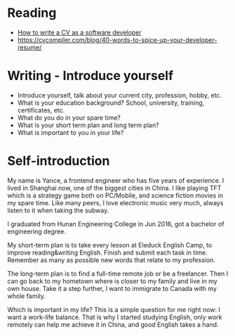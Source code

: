 # Reading

 - [How to write a CV as a software developer](https://learnitmyway.medium.com/how-to-write-a-cv-as-a-software-developer-8841a79f8458)
 - https://cvcompiler.com/blog/40-words-to-spice-up-your-developer-resume/



# Writing - Introduce yourself

- Introduce yourself, talk about your current city, profession, hobby, etc.
- What is your education background? School, university, training, certificates, etc.
- What do you do in your spare time?
- What is your short term plan and long term plan?
- What is important to you in your life?

# Self-introduction

My name is Yance, a frontend engineer who has five years of experience. 
I lived in Shanghai now, one of the biggest cities in China. I like playing TFT  which is a strategy game both on PC/Mobile, and science fiction movies in my spare time. Like many peers, I love electronic music very much, always listen to it when taking the subway.

I graduated from Hunan Engineering College in Jun 2016, got a bachelor of engineering degree. 

My short-term plan is to take every lesson at Eleduck English Camp, to improve reading&writing English. Finish and submit each task in time. Remember as many as possible new words that relate to my profession.

The long-term plan is to find a full-time remote job or be a freelancer. Then I can go back to my hometown where is closer to my family and live in my own house. Take it a step further, I want to immigrate to Canada with my whole family.

Which is important in my life? This is a simple question for me right now: I want a work-life balance. That is why I started studying English, only work remotely can help me achieve it in China, and good English takes a hand.
